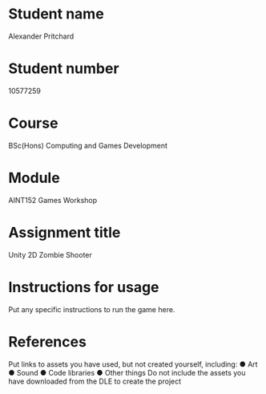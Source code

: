 # Student name

Alexander Pritchard 

# Student number
10577259

# Course

BSc(Hons) Computing and Games Development

# Module

AINT152 Games Workshop

# Assignment title

Unity 2D Zombie Shooter

# Instructions for usage

Put any specific instructions to run the game here.

# References
Put links to assets you have used, but not created yourself, including:
● Art
● Sound
● Code libraries
● Other things
Do not include the assets you have downloaded from the DLE to create the project
